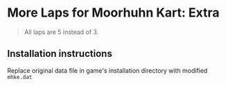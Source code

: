 # More Laps for Moorhuhn Kart: Extra

> All laps are 5 instead of 3.

## Installation instructions

Replace original data file in game's installation directory with modified `mhke.dat`
